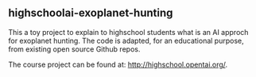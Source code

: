 ## highschoolai-exoplanet-hunting

This a toy project to explain to highschool students what is an AI approch for exoplanet hunting. The code is adapted, for an educational purpose, from existing open source Github repos.

The course project can be found at: http://highschool.opentai.org/.

